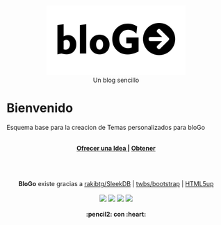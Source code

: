 
<p align="center">
<img src="https://raw.githubusercontent.com/gusgeek/bloGo/produccion/admin/assets/img/logo.svg">
  <br>
  Un blog sencillo
</p>

# Bienvenido
Esquema base para la creacion de Temas personalizados para bloGo
<br><br>
<p align="center">
<strong>
<a href="https://github.com/gusgeek/bloGo-thm/issues/new"> Ofrecer una Idea </a> | <a href="https://github.com/gusgeek/bloGo-thm/releases/latest"> Obtener </a> 
  </strong>
<br><br>
</p>

<p align="center">
  <br><br>
  <strong>BloGo</strong> existe gracias a <a href="https://github.com/rakibtg/SleekDB">rakibtg/SleekDB</a> | <a href="https://github.com/twbs/bootstrap">twbs/bootstrap</a> | <a href="https://html5up.net/">HTML5up</a>
  <br><br>
    <img src="https://img.shields.io/github/downloads/gusgeek/bloGo-thm/total">  
    <img src="https://img.shields.io/github/v/release/gusgeek/bloGo-thm">  
    <img src="https://img.shields.io/github/release-date/gusgeek/bloGo-thm">  
    <img src="https://img.shields.io/github/languages/code-size/gusgeek/bloGo-thm">
  <br><br>
  <strong>:pencil2: con :heart:</strong>
</p>


